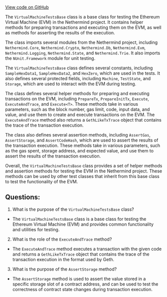 [View code on GitHub](https://github.com/nethermindeth/nethermind/Nethermind.Evm.Test/VirtualMachineTestsBase.cs)

The `VirtualMachineTestsBase` class is a base class for testing the Ethereum Virtual Machine (EVM) in the Nethermind project. It contains helper methods for preparing transactions and executing them on the EVM, as well as methods for asserting the results of the execution.

The class imports several modules from the Nethermind project, including `Nethermind.Core`, `Nethermind.Crypto`, `Nethermind.Db`, `Nethermind.Evm`, `Nethermind.Logging`, `Nethermind.State`, and `Nethermind.Trie`. It also imports the `NUnit.Framework` module for unit testing.

The `VirtualMachineTestsBase` class defines several constants, including `SampleHexData1`, `SampleHexData2`, and `HexZero`, which are used in the tests. It also defines several protected fields, including `Machine`, `TestState`, and `Storage`, which are used to interact with the EVM during testing.

The class defines several helper methods for preparing and executing transactions on the EVM, including `PrepareTx`, `PrepareInitTx`, `Execute`, `ExecuteAndTrace`, and `Execute<T>`. These methods take in various parameters, such as the block number, gas limit, code, input data, and value, and use them to create and execute transactions on the EVM. The `ExecuteAndTrace` method also returns a `GethLikeTxTrace` object that contains the trace of the transaction execution.

The class also defines several assertion methods, including `AssertGas`, `AssertStorage`, and `AssertCodeHash`, which are used to assert the results of the transaction execution. These methods take in various parameters, such as the gas spent, storage address, and expected value, and use them to assert the results of the transaction execution.

Overall, the `VirtualMachineTestsBase` class provides a set of helper methods and assertion methods for testing the EVM in the Nethermind project. These methods can be used by other test classes that inherit from this base class to test the functionality of the EVM.
## Questions: 
 1. What is the purpose of the `VirtualMachineTestsBase` class?
- The `VirtualMachineTestsBase` class is a base class for testing the Ethereum Virtual Machine (EVM) and provides common functionality and utilities for testing.

2. What is the role of the `ExecuteAndTrace` method?
- The `ExecuteAndTrace` method executes a transaction with the given code and returns a `GethLikeTxTrace` object that contains the trace of the transaction execution in the format used by Geth.

3. What is the purpose of the `AssertStorage` method?
- The `AssertStorage` method is used to assert the value stored in a specific storage slot of a contract address, and can be used to test the correctness of contract state changes during transaction execution.